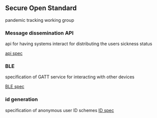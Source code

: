 ## Secure Open Standard
pandemic tracking working group

### Message dissemination API  

api for having systems interact for distributing the users sickness status 

[api spec](messageapi/README.md)

### BLE

specification of GATT service for interacting with other devices  

[BLE spec](ble/README.md)

### id generation 

specification of anonymous user ID schemes
[ID spec](id/README.md)